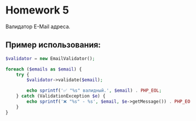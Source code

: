 # Homework 5

Валидатор E-Mail адреса.

## Пример использования:

```php
$validator = new EmailValidator();

foreach ($emails as $email) {
    try {
        $validator->validate($email);

        echo sprintf('✅ "%s" валидный.', $email) . PHP_EOL;
    } catch (ValidationException $e) {
        echo sprintf('❌ "%s" - %s', $email, $e->getMessage()) . PHP_EOL;
    }
}
```
